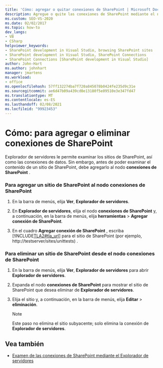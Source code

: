 ```yaml
---
title: 'Cómo: agregar o quitar conexiones de SharePoint | Microsoft Docs'
description: Agregue o quite las conexiones de SharePoint mediante el nodo conexiones de SharePoint de la ventana de Explorador de servidores de Visual Studio.
ms.custom: SEO-VS-2020
ms.date: 02/02/2017
ms.topic: how-to
dev_langs:
- VB
- CSharp
helpviewer_keywords:
- SharePoint development in Visual Studio, browsing SharePoint sites
- SharePoint development in Visual Studio, SharePoint Connections
- SharePoint Connections [SharePoint development in Visual Studio]
author: John-Hart
ms.author: johnhart
manager: jmartens
ms.workload:
- office
ms.openlocfilehash: 57ff132274ba7f720a845078b0424fe235d9c31e
ms.sourcegitcommit: ae6d47b09a439cd0e13180f5e89510e3e347fd47
ms.translationtype: MT
ms.contentlocale: es-ES
ms.lasthandoff: 02/08/2021
ms.locfileid: "99923453"
---
```

# <a name="how-to-add-or-remove-sharepoint-connections"></a>Cómo: para agregar o eliminar conexiones de SharePoint
  Explorador de servidores le permite examinar los sitios de SharePoint, así como las conexiones de datos. Sin embargo, antes de poder examinar el contenido de un sitio de SharePoint, debe agregarlo al nodo **conexiones de SharePoint** .

### <a name="to-add-a-sharepoint-site-to-the-sharepoint-connections-node"></a>Para agregar un sitio de SharePoint al nodo conexiones de SharePoint

1. En la barra de menús, elija **Ver**, **Explorador de servidores**.

2. En **Explorador de servidores**, elija el nodo **conexiones de SharePoint** y, a continuación, en la barra de menús, elija **herramientas**  >  **Agregar conexión de SharePoint**.

3. En el cuadro **Agregar conexión de SharePoint** , escriba [!INCLUDE[TLA2#tla_url](../sharepoint/includes/tla2sharptla-url-md.md)] para el sitio de SharePoint (por ejemplo, http://testserver/sites/unittests) .

### <a name="to-delete-a-sharepoint-site-from-the-sharepoint-connections-node"></a>Para eliminar un sitio de SharePoint desde el nodo conexiones de SharePoint

1. En la barra de menús, elija **Ver**, **Explorador de servidores** para abrir **Explorador de servidores**.

2. Expanda el nodo **conexiones de SharePoint** para mostrar el sitio de SharePoint que desea eliminar de **Explorador de servidores**.

3. Elija el sitio y, a continuación, en la barra de menús, elija **Editar**  >  **eliminación**.

    > [!NOTE]
    > Este paso no elimina el sitio subyacente; solo elimina la conexión de **Explorador de servidores**.

## <a name="see-also"></a>Vea también
- [Examen de las conexiones de SharePoint mediante el Explorador de servidores](../sharepoint/browsing-sharepoint-connections-using-server-explorer.md)
